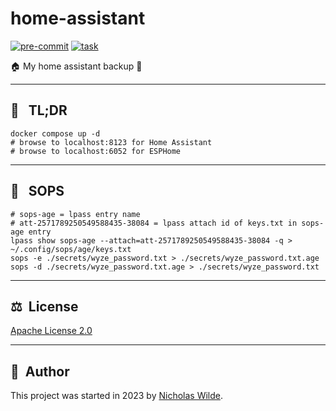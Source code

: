 # home-assistant
[![pre-commit](https://img.shields.io/badge/pre--commit-enabled-brightgreen?logo=pre-commit&logoColor=white&style=for-the-badge)](https://pre-commit.com/)
[![task](https://img.shields.io/badge/task-enabled-brightgreen?logo=task&logoColor=white&style=for-the-badge)](https://taskfile.dev/#/)

🏠 My home assistant backup 🤖

---

## :rocket: &nbsp; TL;DR

```
docker compose up -d
# browse to localhost:8123 for Home Assistant
# browse to localhost:6052 for ESPHome
```

---

## :key: &nbsp; SOPS

```shell
# sops-age = lpass entry name
# att-2571789250549588435-38084 = lpass attach id of keys.txt in sops-age entry
lpass show sops-age --attach=att-2571789250549588435-38084 -q > ~/.config/sops/age/keys.txt
sops -e ./secrets/wyze_password.txt > ./secrets/wyze_password.txt.age
sops -d ./secrets/wyze_password.txt.age > ./secrets/wyze_password.txt
```

---

## ​:balance_scale:​&nbsp;​ License

​[​Apache License 2.0](./LICENSE)

---

## ​:pencil:​&nbsp;​ Author

​This project was started in 2023 by [​Nicholas Wilde​](https://github.com/nicholaswilde/).
